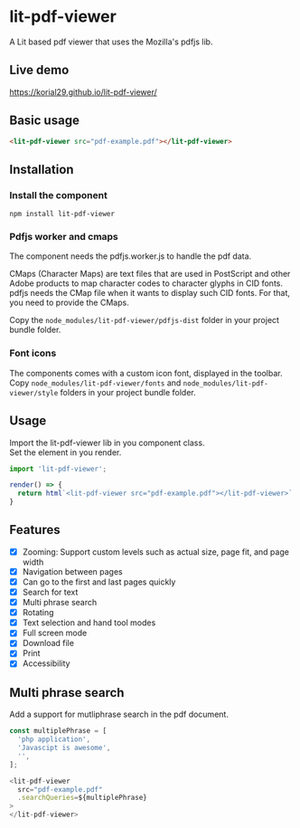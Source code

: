 # lit-pdf-viewer

A Lit based pdf viewer that uses the Mozilla's pdfjs lib.

## Live demo

https://korial29.github.io/lit-pdf-viewer/

## Basic usage

```html
<lit-pdf-viewer src="pdf-example.pdf"></lit-pdf-viewer>
```

## Installation

### Install the component

```
npm install lit-pdf-viewer
```

### Pdfjs worker and cmaps

The component needs the pdfjs.worker.js to handle the pdf data.

CMaps (Character Maps) are text files that are used in PostScript and other Adobe products to map character codes to character glyphs in CID fonts.  
pdfjs needs the CMap file when it wants to display such CID fonts. For that, you need to provide the CMaps.

Copy the `node_modules/lit-pdf-viewer/pdfjs-dist` folder in your project bundle folder.

### Font icons

The components comes with a custom icon font, displayed in the toolbar.  
Copy `node_modules/lit-pdf-viewer/fonts` and `node_modules/lit-pdf-viewer/style` folders in your project bundle folder.


## Usage
Import the lit-pdf-viewer lib in you component class.  
Set the <lit-pdf-viewer/> element in you render.

```javascript
import 'lit-pdf-viewer';

render() => {
  return html`<lit-pdf-viewer src="pdf-example.pdf"></lit-pdf-viewer>`
}
```

## Features

- [x] Zooming: Support custom levels such as actual size, page fit, and page width
- [x] Navigation between pages
- [x] Can go to the first and last pages quickly
- [x] Search for text
- [x] Multi phrase search
- [x] Rotating
- [x] Text selection and hand tool modes
- [x] Full screen mode
- [x] Download file
- [x] Print
- [x] Accessibility

## Multi phrase search

Add a support for mutliphrase search in the pdf document.

```javascript
const multiplePhrase = [
  'php application',
  'Javascipt is awesome',
  '',
];

<lit-pdf-viewer
  src="pdf-example.pdf"
  .searchQueries=${multiplePhrase}
>
</lit-pdf-viewer>
```

